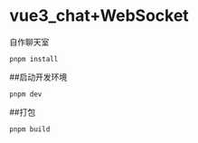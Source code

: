 # vue3_chat+WebSocket
自作聊天室

```base
pnpm install
```
##启动开发环境
```base
pnpm dev
```
##打包
```base
pnpm build
```

